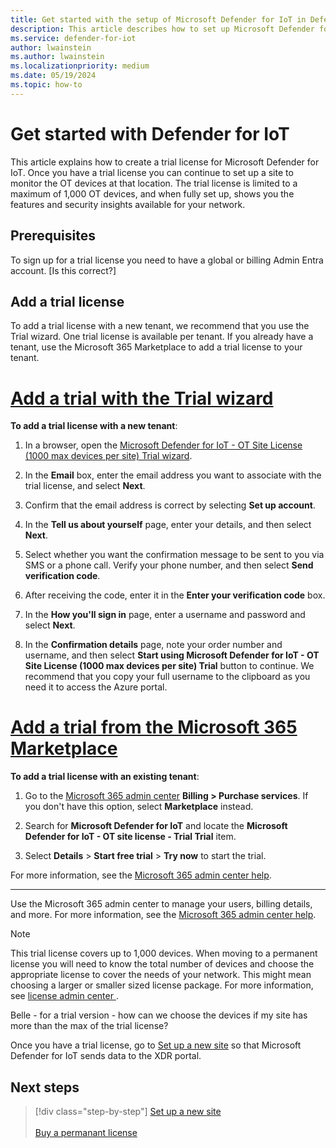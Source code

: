 ```yaml
---
title: Get started with the setup of Microsoft Defender for IoT in Defender portal
description: This article describes how to set up Microsoft Defender for IoT in Defender portal
ms.service: defender-for-iot
author: lwainstein
ms.author: lwainstein
ms.localizationpriority: medium
ms.date: 05/19/2024
ms.topic: how-to
---
```


# Get started with Defender for IoT

This article explains how to create a trial license for Microsoft Defender for IoT. Once you have a trial license you can continue to set up a site to monitor the OT devices at that location. The trial license is limited to a maximum of 1,000 OT devices, and when fully set up, shows you the features and security insights available for your network.

## Prerequisites

To sign up for a trial license you need to have a global or billing Admin Entra account. [Is this correct?]

## Add a trial license

To add a trial license with a new tenant, we recommend that you use the Trial wizard. One trial license is available per tenant. If you already have a tenant, use the Microsoft 365 Marketplace to add a trial license to your tenant.
<!-- Change the tabs to h3 headings -->
# [Add a trial with the Trial wizard](#tab/wizard)

**To add a trial license with a new tenant**:

1. In a browser, open the [Microsoft Defender for IoT - OT Site License (1000 max devices per site) Trial wizard](https://signup.microsoft.com/get-started/signup?products=d2bdd05f-4856-4569-8474-2f9ec298923b).

1. In the **Email** box, enter the email address you want to associate with the trial license, and select **Next**.

1. Confirm that the email address is correct by selecting **Set up account**.

1. In the **Tell us about yourself** page, enter your details, and then select **Next**.

1. Select whether you want the confirmation message to be sent to you via SMS or a phone call. Verify your phone number, and then select **Send verification code**.

1. After receiving the code, enter it in the **Enter your verification code** box.

1. In the **How you'll sign in** page, enter a username and password and select **Next**.

1. In the **Confirmation details** page, note your order number and username, and then select **Start using Microsoft Defender for IoT - OT Site License (1000 max devices per site) Trial** button to continue. We recommend that you copy your full username to the clipboard as you need it to access the Azure portal.

# [Add a trial from the Microsoft 365 Marketplace](#tab/marketplace)

**To add a trial license with an existing tenant**:

1. Go to the [Microsoft 365 admin center](https://portal.office.com/AdminPortal/Home#/catalog) **Billing > Purchase services**. If you don't have this option, select **Marketplace** instead.

1. Search for **Microsoft Defender for IoT** and locate the **Microsoft Defender for IoT - OT site license - Trial Trial** item.

1. Select **Details** > **Start free trial** > **Try now** to start the trial.

For more information, see the [Microsoft 365 admin center help](/microsoft-365/admin/).

---

Use the Microsoft 365 admin center to manage your users, billing details, and more. For more information, see the [Microsoft 365 admin center help](/microsoft-365/admin/).

>[!NOTE]
>This trial license covers up to 1,000 devices. When moving to a permanent license you will need to know the total number of devices and choose the appropriate license to cover the needs of your network. This might mean choosing a larger or smaller sized license package.
> For more information, see [license admin center ](license-admin.md).

Belle - for a trial version - how can we choose the devices if my site has more than the max of the trial license?

Once you have a trial license, go to [Set up a new site](set-up-sites.md) so that Microsoft Defender for IoT sends data to the XDR portal.

## Next steps

> [!div class="step-by-step"]
> [Set up a new site](set-up-sites.md)<br><br>
> [Buy a permanant license](license-admin.md)<br>
